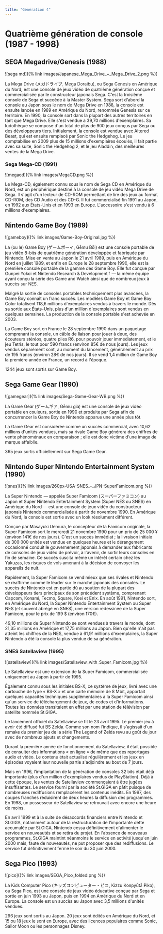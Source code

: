 ```yaml
---
title: "Génération 4"
---
```

# Quatrième génération de console (1987 - 1998)

## SEGA Megadrive/Genesis (1988)

![sega md]({% link images/Japanese_Mega_Drive_+_Mega_Drive_2.png %})

La Mega Drive (メガドライブ, Mega Doraibu), ou Sega Genesis en Amérique du Nord, est une console de jeux vidéo de quatrième génération conçue et commercialisée par le constructeur japonais Sega. C'est la troisième console de Sega et succède à la Master System. Sega sort d'abord la console au Japon sous le nom de Mega Drive en 1988, la console est ensuite lancée en 1989 en Amérique du Nord, renommée Genesis sur ce territoire. En 1990, la console sort dans la plupart des autres territoires en tant que Mega Drive. Elle s'est vendue a 39,70 millions d'exemplaires.
Sa ludothèque se compose d'un total de plus de 900 jeux conçus par Sega ou des développeurs tiers. Initialement, la console est vendue avec Altered Beast, qui est ensuite remplacé par Sonic the Hedgehog. Le jeu comptabilise en 2009 plus de 15 millions d'exemplaires écoulés, il fait partie avec sa suite, Sonic the Hedgehog 2, et le jeu Aladdin, des meilleures ventes de la Mega Drive.

### Sega Mega-CD (1991)

![megacd]({% link images/MegaCD.png %})

Le Mega-CD, également connu sous le nom de Sega CD en Amérique du Nord, est un périphérique destiné à la console de jeu vidéo Mega Drive de Sega. Il s'agit d'un lecteur de CD-ROM permettant de lire des jeux au format CD-ROM, des CD Audio et des CD-G. Il fut commercialisé fin 1991 au Japon, en 1992 aux États-Unis et en 1993 en Europe. L'accessoire s'est vendu à 6 millions d'exemplaires.

## Nintendo Game Boy (1989)

![gameboy]({% link images/Game-Boy-Original.jpg %})

La (ou le) Game Boy (ゲームボーイ, Gēmu Bōi) est une console portable de jeu vidéo 8-bits de quatrième génération développée et fabriquée par Nintendo. Mise en vente au Japon le 21 avril 1989, puis en Amérique du Nord en juillet 1989, et enfin en Europe le 28 septembre 1990, elle est la première console portable de la gamme des Game Boy. Elle fut conçue par Gunpei Yokoi et Nintendo Research & Development 1 — la même équipe ayant conçu la série des Game and Watch ainsi que de nombreux jeux à succès sur NES.

Malgré la sortie de consoles portables techniquement plus avancées, la Game Boy connaît un franc succès. Les modèles Game Boy et Game Boy Color totalisent 118,6 millions d'exemplaires vendus à travers le monde. Dès sa sortie aux États-Unis, plus d'un million d'exemplaires sont vendus en quelques semaines. La production de la console portable s'est achevée en 2003.

La Game Boy sort en France le 28 septembre 1990 dans un paquetage comprenant la console, un câble de liaison pour jouer à deux, des écouteurs stéréos, quatre piles R6, pour pouvoir jouer immédiatement, et le jeu Tetris, le tout pour 590 francs (environ 85€ de nous jours).  Les jeux vendus séparément sont, au moment du lancement, généralement au prix de 195 francs (environ 28€ de nos jours). Il se vend 1,4 million de Game Boy la première année en France, un record à l'époque.

1244 jeux sont sortis sur Game Boy.

## Sega Game Gear (1990)

![gamegear]({% link images/Sega-Game-Gear-WB.png %})

La Game Gear (ゲームギア, Gēmu gia) est une console de jeux vidéo portable en couleurs, sortie en 1990 et produite par Sega afin de concurrencer la Game Boy de Nintendo apparue une année plus tôt.

La Game Gear est considérée comme un succès commercial, avec 10,62 millions d'unités vendues, mais sa rivale Game Boy générera des chiffres de vente phénoménaux en comparaison ; elle est donc victime d'une image de marque affaiblie.

365 jeux sortis officiellement sur Sega Game Gear.

## Nintendo Super Nintendo Entertainment System (1990)

![snes]({% link images/260px-USA-SNES_-_JPN-SuperFamicom.png %})

La Super Nintendo — appelée Super Famicom (スーパーファミコン) au Japon et Super Nintendo Entertainment System (Super NES ou SNES) en Amérique du Nord — est une console de jeux vidéo du constructeur japonais Nintendo commercialisée à partir de novembre 1990. En Amérique du Nord, la console est sortie avec un look résolument différent. 

Conçue par Masayuki Uemura, le concepteur de la Famicom originale, la Super Famicom sort le mercredi 21 novembre 1990 pour un prix de 25 000 ¥ (environ 141€ de nos jours). C'est un succès immédiat ; la livraison initiale de 300 000 unités est vendue en quelques heures et le dérangement occasionné conduit le gouvernement japonais à demander aux fabricants de consoles de jeux vidéo de prévoir, à l'avenir, de sortir leurs consoles en fin de semaine. Ce succès suscita même un intérêt certain chez les Yakuzas, les risques de vols amenant à la décision de convoyer les appareils de nuit.

Rapidement, la Super Famicom se vend mieux que ses rivales et Nintendo se réaffirme comme le leader sur le marché japonais des consoles. Le succès de Nintendo est en partie dû au soutien de la plupart des développeurs tiers principaux de son précédent système, comprenant Capcom, Konami, Tecmo, Square, Koei et Enix. En août 1991, Nintendo sort, en Amérique du Nord, la Super Nintendo Entertainment System ou Super NES (et souvent abrégé en SNES), une version redessinée de la Super Famicom, pour le prix de 199 $ (environ 170€).

49,10 millions de Super Nintendo se sont vendues à travers le monde, dont 21,35 millions en Amérique et 17,75 millions au Japon. Bien qu'elle n'ait pas atteint les chiffres de la NES, vendue à 61,91 millions d'exemplaires, la Super Nintendo a été la console la plus vendue de sa génération. 

### SNES Satellaview (1995)

![satellaview]({% link images/Satellaview_with_Super_Famicom.jpg %})

Le Satellaview est une extension de la Super Famicom, commercialisée uniquement au Japon à partir de 1995.

Également connu sous les initiales BS-X, ce système de jeux, livré avec une cartouche de type « BS-X » et une carte mémoire de 8 Mbit, apportait quelques capacités techniques supplémentaires à la Super Famicom ainsi qu'un service de téléchargement de jeux, de codes et d'informations. Toutes les données transitaient en effet par une station de télévision par satellite nommée St.GIGA.

Le lancement officiel du Satellaview se fit le 23 avril 1995. Le premier jeu à avoir été diffusé fut BS Zelda. Comme son nom l'indique, il s'agissait d'un remake du premier jeu de la série The Legend of Zelda revu au goût du jour avec de nombreux ajouts et changements.

Durant la première année de fonctionnement du Satellaview, il était possible de consulter des informations « en ligne » de même que des reportages audio et vidéo. Le contenu était actualisé régulièrement et les jeux en épisodes voyaient leur nouvelle partie s'adjoindre au bout de 7 jours.

Mais en 1996, l'implantation de la génération de consoles 32 bits était déjà importante (plus d'un million d'exemplaires vendus de PlayStation). Déjà à cette époque, les ventes de Satellaview commençaient à être jugées insuffisantes. Le service fourni par la société St.GIGA en pâtit puisque de nombreuses rediffusions remplacèrent les contenus inédits. En 1997, des coupes franches réduisirent de deux heures la diffusion des programmes. En 1998, un possesseur de Satellaview se retrouvait avec encore une heure de moins.

En avril 1999 et à la suite de désaccords financiers entre Nintendo et St.GIGA, notamment autour de la restructuration de l'importante dette accumulée par St.GIGA, Nintendo cessa définitivement d'alimenter le service en nouveautés et se retira du projet. En l'absence de nouveaux programmes, St.GIGA maintint néanmoins le service en activité jusqu'en juin 2000 mais, faute de nouveautés, ne put proposer que des rediffusions. Le service fut définitivement fermé le soir du 30 juin 2000.

## Sega Pico (1993)

![pico]({% link images/SEGA_Pico_folded.png %})

La Kids Computer Pico (キッズコンピューター・ピコ, Kizzu Konpyūtā Piko), ou Sega Pico, est une console de jeux vidéo éducative conçue par Sega et sortie en juin 1993 au Japon, puis en 1994 en Amérique du Nord et en Europe. La console est un succès au Japon avec 3,5 millions d'unités vendues.

296 jeux sont sortis au Japon. 20 jeux sont édités en Amérique du Nord, et 15 ou 18 jeux le sont en Europe, avec des licences populaires comme Sonic, Sailor Moon ou les personnages Disney.
